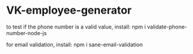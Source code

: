 # VK-employee-generator





<p> 
to test if the phone number is a valid value, install:
npm i validate-phone-number-node-js

for email validation, install:
npm i sane-email-validation
</p>